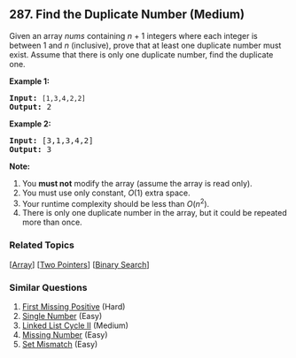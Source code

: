 <!--|This file generated by command(leetcode description); DO NOT EDIT.    |-->
<!--+----------------------------------------------------------------------+-->
<!--|@author    Openset <openset.wang@gmail.com>                           |-->
<!--|@link      https://github.com/openset                                 |-->
<!--|@home      https://github.com/openset/leetcode                        |-->
<!--+----------------------------------------------------------------------+-->

## 287. Find the Duplicate Number (Medium)

<p>Given an array <i>nums</i> containing <i>n</i> + 1 integers where each integer is between 1 and <i>n</i> (inclusive), prove that at least one duplicate number must exist. Assume that there is only one duplicate number, find the duplicate one.</p>

<p><b>Example 1:</b></p>

<pre>
<b>Input:</b> <code>[1,3,4,2,2]</code>
<b>Output:</b> 2
</pre>

<p><b>Example 2:</b></p>

<pre>
<b>Input:</b> [3,1,3,4,2]
<b>Output:</b> 3</pre>

<p><b>Note:</b></p>

<ol>
	<li>You <b>must not</b> modify the array (assume the array is read only).</li>
	<li>You must use only constant, <i>O</i>(1) extra space.</li>
	<li>Your runtime complexity should be less than <em>O</em>(<em>n</em><sup>2</sup>).</li>
	<li>There is only one duplicate number in the array, but it could be repeated more than once.</li>
</ol>

### Related Topics
  [[Array](https://github.com/openset/leetcode/tree/master/tag/array/README.md)]
  [[Two Pointers](https://github.com/openset/leetcode/tree/master/tag/two-pointers/README.md)]
  [[Binary Search](https://github.com/openset/leetcode/tree/master/tag/binary-search/README.md)]

### Similar Questions
  1. [First Missing Positive](https://github.com/openset/leetcode/tree/master/problems/first-missing-positive) (Hard)
  1. [Single Number](https://github.com/openset/leetcode/tree/master/problems/single-number) (Easy)
  1. [Linked List Cycle II](https://github.com/openset/leetcode/tree/master/problems/linked-list-cycle-ii) (Medium)
  1. [Missing Number](https://github.com/openset/leetcode/tree/master/problems/missing-number) (Easy)
  1. [Set Mismatch](https://github.com/openset/leetcode/tree/master/problems/set-mismatch) (Easy)
